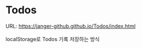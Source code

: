 # Todos 

URL: https://janger-github.github.io/Todos/index.html
<br><br>
localStorage로 Todos 기록 저장하는 방식
